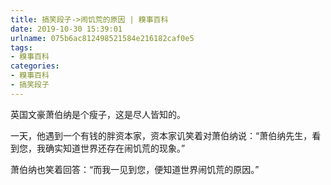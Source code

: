 ```yaml
---
title: 搞笑段子->闹饥荒的原因 | 糗事百科
date: 2019-10-30 15:39:01
urlname: 075b6ac812498521584e216182caf0e5
tags: 
- 糗事百科
categories:
- 糗事百科
- 搞笑段子
---
```

英国文豪萧伯纳是个瘦子，这是尽人皆知的。

一天，他遇到一个有钱的胖资本家，资本家讥笑着对萧伯纳说：“萧伯纳先生，看到您，我确实知道世界还存在闹饥荒的现象。”

萧伯纳也笑着回答：“而我一见到您，便知道世界闹饥荒的原因。”


